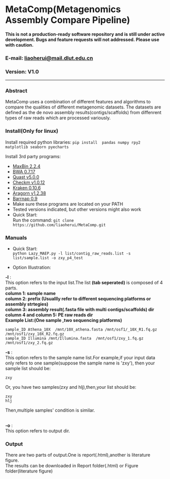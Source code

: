 MetaComp(Metagenomics Assembly Compare Pipeline)
==============
<b> This is not a production-ready software repository and is still under active development. Bugs and feature requests will not addressed. Please use with caution.</b>

### E-mail: liaoherui@mail.dlut.edu.cn
### Version: V1.0

--------------

### Abstract
MetaComp uses a combination of different features and algorithms to compare the qualities of different metagenomic datasets. The datasets are defined as the de novo assembly results(contigs/scaffolds) from diffenrent types of raw reads which are processed variously.<BR/>



### Install(Only for linux)
Install required python libraries: 
`pip install  pandas numpy rpy2 matplotlib seaborn pyecharts`

Install 3rd party programs:

* [MaxBin 2.2.4](https://downloads.jbei.org/data/microbial_communities/MaxBin/MaxBin.html)
* [BWA 0.7.17](http://bio-bwa.sourceforge.net/)
* [Quast v5.0.0](https://sourceforge.net/projects/quast/files/)
* [Checkm v1.0.12](https://github.com/Ecogenomics/CheckM/wiki/Installation)
* [Kraken 0.10.6](http://ccb.jhu.edu/software/kraken/)
* [Aragorn v1.2.38](https://anaconda.org/bioconda/aragorn)
* [Barrnap 0.9](http://www.vicbioinformatics.com/software.barrnap.shtml)
* Make sure these programs are located on your PATH
* Tested versions indicated, but other versions might also work
* Quick Start:<BR/>
  Run the command:
  `git clone https://github.com/liaoherui/MetaComp.git`<BR/>
 

### Manuals
* Quick Start:<BR/>
  `python Lazy_MAEP.py -l list/contig_raw_reads.list -s list/sample.list -o zxy_p4_test `<BR/>
  
* Option Illustration:<BR/>

**-l** : <BR/>
This option refers to the input list.The list **(tab seperated)** is composed of 4 parts.<BR/>
**column 1: sample name**<BR/>
**column 2: prefix (Usuallly refer to different sequencing platforms or assembly strtegies)**<BR/>
**column 3: assembly result(.fasta file with multi contigs/scaffolds) dir**<BR/>
**column 4 and column 5: PE raw reads dir**<BR/>
**Example List:(One sample ,two sequencing platforms)** <BR/>
 ```
 sample_ID Athena_10X  /mnt/10X_athena.fasta /mnt/osf1/_10X_R1.fq.gz  /mnt/osf1/zxy_10X_R2.fq.gz 
 sample_ID Illumina /mnt/Illumina.fasta  /mnt/osf1/zxy_1.fq.gz /mnt/osf1/zxy_2.fq.gz
 ```
  **-s** : <BR/>
 This option refers to the sample name list.For example,if your input data only refers to one sample(suppose the sample name is 'zxy'), then your sample list should be:<BR/>
 ```
 zxy
 ```
 Or, you have two samples(zxy and hlj),then,your list should be:<BR/>
 ```
 zxy
 hlj
 ```
Then,multiple samples' condition is similar.<BR/><BR/>

  **-o** : <BR/>
  This option refers to output dir.
 
 


### Output
There are two parts of output.One is report(.html),another is literature figure.<BR/>
The results can be downloaded in  Report folder(.html) or Figure  folder(literature figure) 



